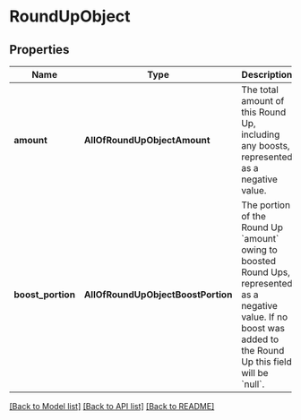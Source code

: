 # RoundUpObject

## Properties
Name | Type | Description | Notes
------------ | ------------- | ------------- | -------------
**amount** | **AllOfRoundUpObjectAmount** | The total amount of this Round Up, including any boosts, represented as a negative value.  | 
**boost_portion** | **AllOfRoundUpObjectBoostPortion** | The portion of the Round Up &#x60;amount&#x60; owing to boosted Round Ups, represented as a negative value. If no boost was added to the Round Up this field will be &#x60;null&#x60;.  | 

[[Back to Model list]](../README.md#documentation-for-models) [[Back to API list]](../README.md#documentation-for-api-endpoints) [[Back to README]](../README.md)

